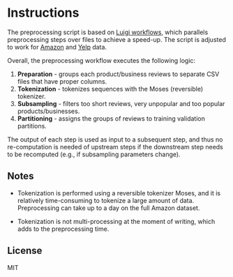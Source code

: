 # Instructions
The preprocessing script is based on [Luigi workflows](https://github.com/spotify/luigi), which parallels preprocessing steps over files to achieve a speed-up. The script is adjusted to work for [Amazon](http://jmcauley.ucsd.edu/data/amazon/links.html) and [Yelp](https://www.yelp.nl/dataset/challenge) data.

Overall, the preprocessing workflow executes the following logic:

1. **Preparation** - groups each product/business reviews to separate CSV files that have proper columns.
2. **Tokenization** - tokenizes sequences with the Moses (reversible) tokenizer.
3. **Subsampling** - filters too short reviews, very unpopular and too popular products/businesses.
4. **Partitioning** - assigns the groups of reviews to training validation partitions.

The output of each step is used as input to a subsequent step, and thus no re-computation is needed of upstream steps if the downstream step needs to be recomputed (e.g., if subsampling parameters change).

## Notes

* Tokenization is performed using a reversible tokenizer Moses, and it is relatively time-consuming to tokenize a large amount of data. Preprocessing can take up to a day on the full Amazon dataset.

* Tokenization is not multi-processing at the moment of writing, which adds to the preprocessing time.

## License

MIT
